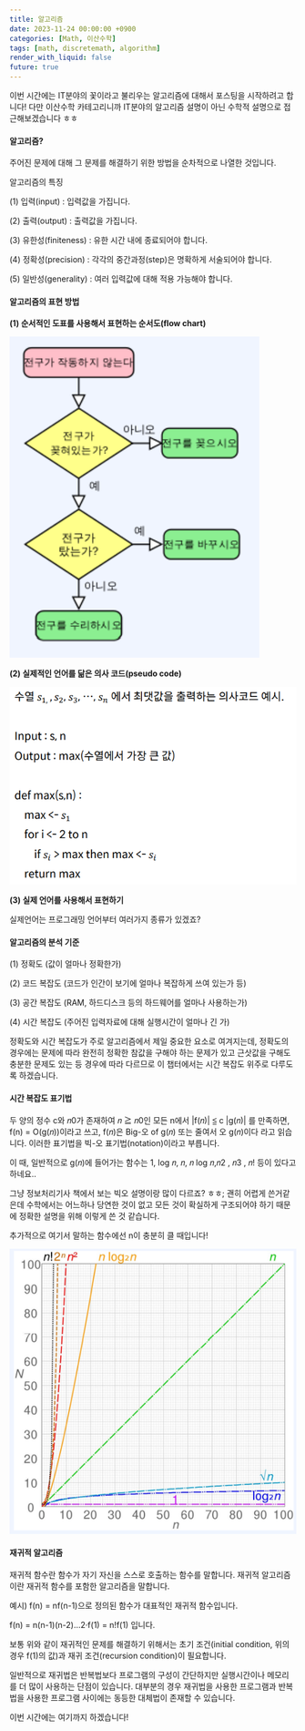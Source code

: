 ```yaml
---
title: 알고리즘
date: 2023-11-24 00:00:00 +0900
categories: [Math, 이산수학]
tags: [math, discretemath, algorithm]
render_with_liquid: false
future: true
---
```


이번 시간에는 IT분야의 꽃이라고 불리우는 알고리즘에 대해서 포스팅을 시작하려고 합니다! 다만 이산수학 카테고리니까 IT분야의 알고리즘 설명이 아닌 수학적 설명으로 접근해보겠습니다 ㅎㅎ

#### **알고리즘?**

주어진 문제에 대해 그 문제를 해결하기 위한 방법을 순차적으로 나열한 것입니다.

알고리즘의 특징

(1) 입력(input) : 입력값을 가집니다.

(2) 출력(output) : 출력값을 가집니다.

(3) 유한성(finiteness) : 유한 시간 내에 종료되어야 합니다.

(4) 정확성(precision) : 각각의 중간과정(step)은 명확하게 서술되어야 합니다.

(5) 일반성(generality) : 여러 입력값에 대해 적용 가능해야 합니다.

#### **알고리즘의 표현 방법**

**(1) 순서적인 도표를 사용해서 표현하는 순서도(flow chart)**

![Desktop View](/assets/img/Math/Discrete-Math/Algorithm/1.png)

**(2) 실제적인 언어를 닮은 의사 코드(pseudo code)**

![Desktop View](/assets/img/Math/Discrete-Math/Algorithm/2.png)

**(3) 실제 언어를 사용해서 표현하기**

실제언어는 프로그래밍 언어부터 여러가지 종류가 있겠죠?

#### **알고리즘의 분석 기준**

(1) 정확도 (값이 얼마나 정확한가)

(2) 코드 복잡도 (코드가 인간이 보기에 얼마나 복잡하게 쓰여 있는가 등)

(3) 공간 복잡도 (RAM, 하드디스크 등의 하드웨어를 얼마나 사용하는가)

(4) 시간 복잡도 (주어진 입력자료에 대해 실행시간이 얼마나 긴 가)

정확도와 시간 복잡도가 주로 알고리즘에서 제일 중요한 요소로 여겨지는데, 정확도의 경우에는 문제에 따라 완전히 정확한 참값을 구해야 하는 문제가 있고 근삿값을 구해도 충분한 문제도 있는 등 경우에 따라 다르므로 이 챕터에서는 시간 복잡도 위주로 다루도록 하겠습니다.

#### **시간 복잡도 표기법**

두 양의 정수 c와 𝑛0가 존재하여 𝑛 ≧ 𝑛0인 모든 n에서 |f(𝑛)| ≦ c |g(𝑛)| 를 만족하면, f(n) = O(g(𝑛))이라고 쓰고, f(𝑛)은 Big-오 of g(𝑛) 또는 줄여서 오 g(𝑛)이다 라고 읽습니다. 이러한 표기법을 빅-오 표기법(notation)이라고 부릅니다.

이 때, 일반적으로 g(𝑛)에 들어가는 함수는 1, log 𝑛, 𝑛, 𝑛 log 𝑛,𝑛2 , 𝑛3 , 𝑛! 등이 있다고 하네요..

그냥 정보처리기사 책에서 보는 빅오 설명이랑 많이 다르죠? ㅎㅎ; 괜히 어렵게 쓴거같은데 수학에서는 어느하나 당연한 것이 없고 모든 것이 확실하게 구조되어야 하기 때문에 정확한 설명을 위해 이렇게 쓴 것 같습니다. 

추가적으로 여기서 말하는 함수에선 n이 충분히 클 때입니다!

![Desktop View](/assets/img/Math/Discrete-Math/Algorithm/3.png)

#### **재귀적 알고리즘**

재귀적 함수란 함수가 자기 자신을 스스로 호출하는 함수를 말합니다. 재귀적 알고리즘이란 재귀적 함수를 포함한 알고리즘을 말합니다.

예시) f(n) = nf(n-1)으로 정의된 함수가 대표적인 재귀적 함수입니다.

f(n) = n(n-1)(n-2)…2‧f(1) = n!f(1) 입니다.

보통 위와 같이 재귀적인 문제를 해결하기 위해서는 초기 조건(initial condition, 위의 경우 f(1)의 값)과 재귀 조건(recursion condition)이 필요합니다.

일반적으로 재귀법은 반복법보다 프로그램의 구성이 간단하지만 실행시간이나 메모리를 더 많이 사용하는 단점이 있습니다. 대부분의 경우 재귀법을 사용한 프로그램과 반복법을 사용한 프로그램 사이에는 동등한 대체법이 존재할 수 있습니다.

이번 시간에는 여기까지 하겠습니다!